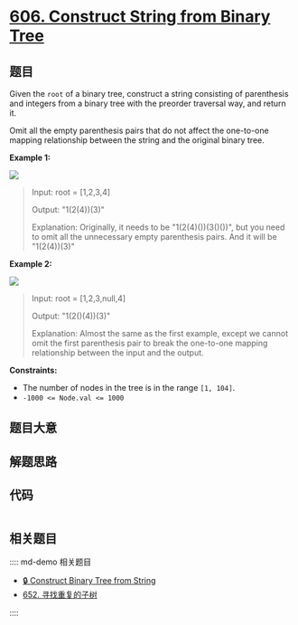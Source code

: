 # [606. Construct String from Binary Tree](https://leetcode.com/problems/construct-string-from-binary-tree)

## 题目

Given the `root` of a binary tree, construct a string consisting of
parenthesis and integers from a binary tree with the preorder traversal way,
and return it.

Omit all the empty parenthesis pairs that do not affect the one-to-one mapping
relationship between the string and the original binary tree.



**Example 1:**

![](https://assets.leetcode.com/uploads/2021/05/03/cons1-tree.jpg)

> Input: root = [1,2,3,4]
> 
> Output: "1(2(4))(3)"
> 
> Explanation: Originally, it needs to be "1(2(4)())(3()())", but you need to omit all the unnecessary empty parenthesis pairs. And it will be "1(2(4))(3)"

**Example 2:**

![](https://assets.leetcode.com/uploads/2021/05/03/cons2-tree.jpg)

> Input: root = [1,2,3,null,4]
> 
> Output: "1(2()(4))(3)"
> 
> Explanation: Almost the same as the first example, except we cannot omit the first parenthesis pair to break the one-to-one mapping relationship between the input and the output.

**Constraints:**

  * The number of nodes in the tree is in the range `[1, 104]`.
  * `-1000 <= Node.val <= 1000`


## 题目大意

## 解题思路

## 代码

```javascript

```

## 相关题目

:::: md-demo 相关题目
- [🔒 Construct Binary Tree from String](https://leetcode.com/problems/construct-binary-tree-from-string)
- [652. 寻找重复的子树](https://leetcode.com/problems/find-duplicate-subtrees)

::::
